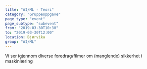 ```yaml
---
title: "AI/ML - Teori"
category: "Gruppeoppgave"
page_type: "event"
page_subtype: "subevent"
from: "2019-03-30T10:30"
to: "2019-03-30T12:00"
location: Bjørvika
group: "AI/ML"
---
```

Vi ser igjennom diverse foredrag/filmer om (manglende) sikkerhet i maskinlæring